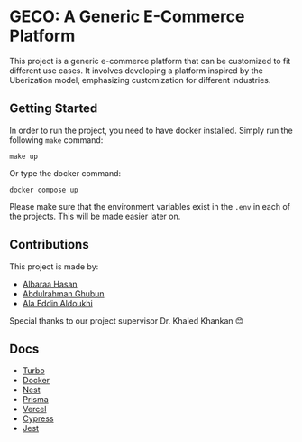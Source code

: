 # GECO: A Generic E-Commerce Platform

This project is a generic e-commerce platform that can be customized to fit different use cases. It involves developing a platform inspired by the Uberization model, emphasizing customization for different industries. 


## Getting Started

In order to run the project, you need to have docker installed.
Simply run the following `make` command:

```
make up
```
Or type the docker command:
```
docker compose up
```
Please make sure that the environment variables exist in the `.env` in each of the projects. This will be made easier later on.

## Contributions

This project is made by:
- [Albaraa Hasan](https://github.com/Null78)
- [Abdulrahman Ghubun](https://github.com/Aghaboon)
- [Ala Eddin Aldoukhi](https://github.com/Alaeddin03)

Special thanks to our project supervisor Dr. Khaled Khankan 😊

## Docs

- [Turbo](https://turbo.build/repo/docs)
- [Docker](https://www.docker.com)
- [Nest](https://nestjs.com)
- [Prisma](https://prisma.io)
- [Vercel](https://nextjs.org)
- [Cypress](https://www.cypress.io)
- [Jest](https://jestjs.io)
